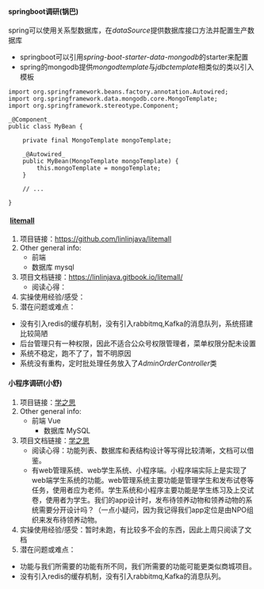 #### springboot调研(锅巴)

spring可以使用关系型数据库，在*dataSource*提供数据库接口方法并配置生产数据库


- springboot可以引用*spring-boot-starter-data-mongodb*的starter来配置
- spring的mongodb提供*mongodtemplate*与*jdbctemplate*相类似的类以引入模板

```
import org.springframework.beans.factory.annotation.Autowired;
import org.springframework.data.mongodb.core.MongoTemplate;
import org.springframework.stereotype.Component;

_@Component_
public class MyBean {

	private final MongoTemplate mongoTemplate;

	_@Autowired_
	public MyBean(MongoTemplate mongoTemplate) {
		this.mongoTemplate = mongoTemplate;
	}

	// ...

}
```

####  [litemall](https://github.com/linlinjava/litemall)
1.  项目链接：https://github.com/linlinjava/litemall
2.  Other general info:
    -   前端
    -   数据库 mysql
3.  项目文档链接：https://linlinjava.gitbook.io/litemall/
    -   阅读心得：
4.  实操使用经验/感受：
5.  潜在问题或难点：
- 没有引入redis的缓存机制，没有引入rabbitmq,Kafka的消息队列，系统搭建比较简陋
- 后台管理只有一种权限，因此不适合公众号权限管理者，菜单权限分配未设置
- 系统不稳定，跑不了了，暂不明原因
- 系统没有重构，定时批处理任务放入了*AdminOrderController*类


#### 小程序调研(小舒)
1. 项目链接：[学之思](https://github.com/mindskip/xzs-mysql)
2. Other general info:
    - 前端 Vue
        - 数据库 MySQL
3. 项目文档链接：[学之思](https://www.mindskip.net:999/guide/feature.html#_1-1-%E5%AD%A6%E7%94%9F%E7%B3%BB%E7%BB%9F%E5%8A%9F%E8%83%BD)
    - 阅读心得：功能列表、数据库和表结构设计等写得比较清晰，文档可以借鉴。
    - 有web管理系统、web学生系统、小程序端。小程序端实际上是实现了web端学生系统的功能。web管理系统主要功能是管理学生和发布试卷等任务，使用者应为老师。学生系统和小程序主要功能是学生练习及上交试卷，使用者为学生。我们的app设计时，发布待领养动物和领养动物的系统需要分开设计吗？（一点小疑问，因为我记得我们app定位是由NPO组织来发布待领养动物。
4. 实操使用经验/感受：暂时未跑，有比较多不会的东西，因此上周只阅读了文档
5. 潜在问题或难点：
- 功能与我们所需要的功能有所不同，我们所需要的功能可能更类似商城项目。
- 没有引入redis的缓存机制，没有引入rabbitmq,Kafka的消息队列。

